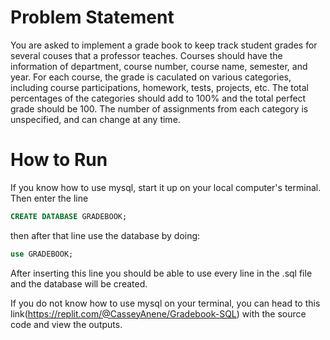 # Problem Statement
You are asked to implement a grade book to keep track student grades for several couses that a professor teaches. Courses should have the information of department, course number, course name, semester, and year.  For each course, the grade is caculated on various categories, including course participations, homework, tests, projects, etc.  The total percentages of the categories should add to 100% and the total perfect grade should be 100. The number of assignments from each category is unspecified, and can change at any time.

# How to Run

If you know how to use mysql, start it up on your local computer's terminal. Then enter the line

```sql
CREATE DATABASE GRADEBOOK;
```

then after that line use the database by doing:

```sql
use GRADEBOOK;
```
After inserting this line you should be able to use every line in the .sql file and the database will be created.

If you do not know how to use mysql on your terminal, you can head to this link(https://replit.com/@CasseyAnene/Gradebook-SQL) with the source code and view the outputs.

